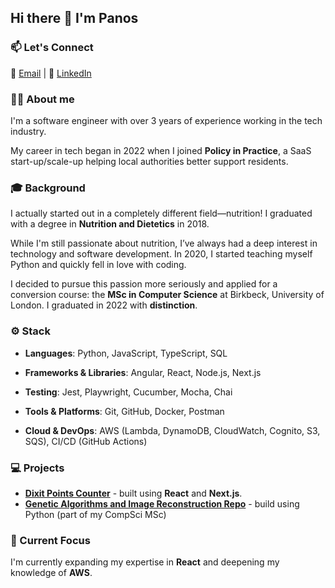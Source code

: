 ## Hi there 👋 I'm Panos

### 📫 Let's Connect

📧 [Email](mailto:panayiotisprovias@gmail.com) | 💼 [LinkedIn](https://www.linkedin.com/in/panagiotis-provias-299464156/)

### 👨🏻 About me
I'm a software engineer with over 3 years of experience working in the tech industry.

My career in tech began in 2022 when I joined **Policy in Practice**, a SaaS start-up/scale-up helping local authorities better support residents.


### 🎓 Background

I actually started out in a completely different field—nutrition! I graduated with a degree in **Nutrition and Dietetics** in 2018.

While I'm still passionate about nutrition, I’ve always had a deep interest in technology and software development. In 2020, I started teaching myself Python and quickly fell in love with coding.

I decided to pursue this passion more seriously and applied for a conversion course: the **MSc in Computer Science** at Birkbeck, University of London. I graduated in 2022 with **distinction**.

### ⚙️ Stack

- **Languages**: Python, JavaScript, TypeScript, SQL

- **Frameworks & Libraries**: Angular, React, Node.js, Next.js

- **Testing**: Jest, Playwright, Cucumber, Mocha, Chai

- **Tools & Platforms**: Git, GitHub, Docker, Postman

- **Cloud & DevOps**: AWS (Lambda, DynamoDB, CloudWatch, Cognito, S3, SQS), CI/CD (GitHub Actions)

### 💻 Projects

- **[Dixit Points Counter](https://dixit-scoreboard-two.vercel.app)** - built using **React** and **Next.js**.
- **[Genetic Algorithms and Image Reconstruction Repo](https://github.com/panosprvo/ga-image-reconstruction)** - build using Python (part of my CompSci MSc)

### 🌱 Current Focus

I'm currently expanding my expertise in **React** and deepening my knowledge of **AWS**.
